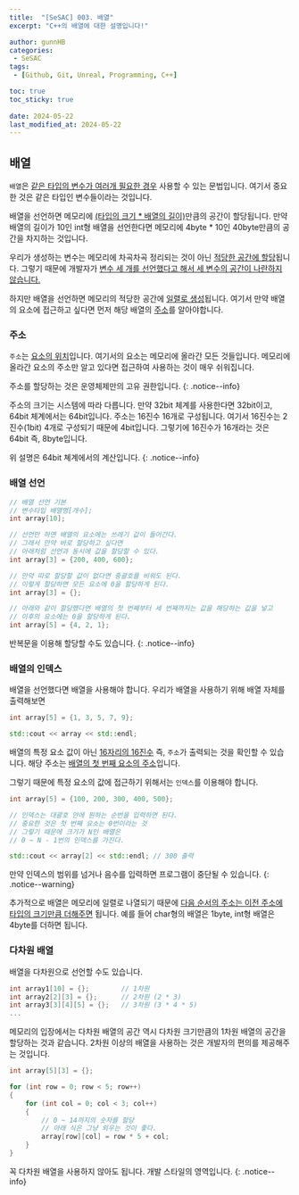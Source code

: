 ```yaml
---
title:  "[SeSAC] 003. 배열"
excerpt: "C++의 배열에 대한 설명입니다!"

author: gunnHB
categories: 
 - SeSAC
tags: 
 - [Github, Git, Unreal, Programming, C++]

toc: true
toc_sticky: true
 
date: 2024-05-22
last_modified_at: 2024-05-22
---
```


## 배열
`배열`은 <u>같은 타입의 변수가 여러개 필요한 경우</u> 사용할 수 있는 문법입니다. 여기서 중요한 것은 같은 타입인 변수들이라는 것입니다.

배열을 선언하면 메모리에 <u>(타입의 크기 * 배열의 길이)</u>만큼의 공간이 할당됩니다. 만약 배열의 길이가 10인 int형 배열을 선언한다면
메모리에 4byte * 10인 40byte만큼의 공간을 차지하는 것입니다.

우리가 생성하는 변수는 메모리에 차곡차곡 정리되는 것이 아닌 <u>적당한 공간에 할당</u>됩니다. 그렇기 때문에
개발자가 <u>변수 세 개를 선언했다고 해서 세 변수의 공간이 나란하지 않습니다.</u>

하지만 배열을 선언하면 메모리의 적당한 공간에 <u>일렬로 생성</u>됩니다. 여기서 만약 배열의 요소에 접근하고 싶다면 먼저 해당 배열의 <u>주소</u>를 알아야합니다.

### 주소
`주소`는 <u>요소의 위치</u>입니다. 여기서의 요소는 메모리에 올라간 모든 것들입니다. 메모리에 올라간 요소의 주소만 알고 있다면 접근하여 사용하는 것이 매우 쉬워집니다.

주소를 할당하는 것은 운영체제만의 고유 권한입니다.
{: .notice--info}

주소의 크기는 시스템에 따라 다릅니다. 만약 32bit 체계를 사용한다면 32bit이고, 64bit 체계에서는 64bit입니다. 주소는 16진수 16개로 구성됩니다. 여기서 16진수는 2진수(1bit) 4개로 구성되기 때문에
4bit입니다. 그렇기에 16진수가 16개라는 것은 64bit 즉, 8byte입니다.

위 설명은 64bit 쳬계에서의 계산입니다.
{: .notice--info}

### 배열 선언
```c++
// 배열 선언 기본
// 변수타입 배열명[개수];
int array[10];

// 선언만 하면 배열의 요소에는 쓰레기 값이 들어간다.
// 그래서 만약 바로 할당하고 싶다면
// 아래처럼 선언과 동시에 값을 할당할 수 있다.
int array[3] = {200, 400, 600};

// 만약 따로 할당할 값이 없다면 중괄호를 비워도 된다.
// 이렇게 할당하면 모든 요소에 0을 할당하게 된다.
int array[3] = {};

// 아래와 같이 할당했다면 배열의 첫 번째부터 세 번째까지는 값을 해당하는 값을 넣고
// 이후의 요소에는 0을 할당하게 된다.
int array[5] = {4, 2, 1};
```

반복문을 이용해 할당할 수도 있습니다.
{: .notice--info}

### 배열의 인덱스
배열을 선언했다면 배열을 사용해야 합니다. 우리가 배열을 사용하기 위해 배열 자체를 출력해보면

```c++
int array[5] = {1, 3, 5, 7, 9};

std::cout << array << std::endl;
```

배열의 특정 요소 값이 아닌 <u>16자리의 16진수</u> 즉, `주소`가 출력되는 것을 확인할 수 있습니다. 해당 주소는 <u>배열의 첫 번째 요소의 주소</u>입니다.

그렇기 때문에 특정 요소의 값에 접근하기 위해서는 `인덱스`를 이용해야 합니다.

```c++
int array[5] = {100, 200, 300, 400, 500};

// 인덱스는 대괄호 안에 원하는 순번을 입력하면 된다.
// 중요한 것은 첫 번째 요소는 0번이라는 것
// 그렇기 때문에 크기가 N인 배열은
// 0 ~ N - 1번의 인덱스를 가진다.

std::cout << array[2] << std::endl; // 300 출력
```

만약 인덱스의 범위를 넘거나 음수를 입력하면 프로그램이 중단될 수 있습니다.
{: .notice--warning}

추가적으로 배열은 메모리에 일렬로 나열되기 때문에 <u>다음 순서의 주소는 이전 주소에 타입의 크기만큼 더해주면</u> 됩니다.
예를 들어 char형의 배열은 1byte, int형 배열은 4byte를 더하면 됩니다.

### 다차원 배열
배열을 다차원으로 선언할 수도 있습니다.

```c++
int array1[10] = {};        // 1차원
int array2[2][3] = {};      // 2차원 (2 * 3)
int array3[3][4][5] = {};   // 3차원 (3 * 4 * 5)
...
```

메모리의 입장에서는 다차원 배열의 공간 역시 다차원 크기만큼의 1차원 배열의 공간을 할당하는 것과 같습니다. 2차원 이상의 배열을 사용하는 것은 개발자의 편의를 제공해주는 것입니다.

```c++
int array[5][3] = {};

for (int row = 0; row < 5; row++)
{
    for (int col = 0; col < 3; col++)
    {
        // 0 ~ 14까지의 숫자를 할당
        // 아래 식은 그냥 외우는 것이 좋다.
        array[row][col] = row * 5 + col;
    }
}
```

꼭 다차원 배열을 사용하지 않아도 됩니다. 개발 스타일의 영역입니다.
{: .notice--info}